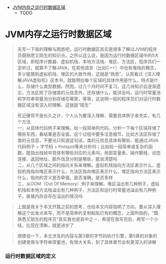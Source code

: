- [JVM内存之运行时数据区域](#JVM内存之运行时数据区域)
  - TODO

# JVM内存之运行时数据区域

> 先写一下我的理解与困惑吧，运行时数据区其实是很多了解过JVM的程序员既熟悉又陌生的知识点。之所以这么说，是因为运行时数据区域中的5大区域，即程序计数器、虚拟机栈、本地方法栈、堆区、方法区，程序员们一定听过，就算不了解JAVA，在其他语言（比如C++）中也有堆栈的概念，多少能猜到虚拟机栈、堆区的大致作用，这就是“熟悉”。认真看过《深入理解JAVA虚拟机》这本书，就能明白每个区域的具体作用是什么，特点是什么，存储什么类型数据。然而，过几个月时间不复习，这几块知识会逐渐遗忘，方法区除了存储类的元信息外，还存储什么，能讲全吗，运行时常量池和字符串常量池分别存储在哪里，等等，这说明一般的程序员们对运行时数据区域没有深入的理解，这就是“陌生”

> 死记硬背不是长久之计，个人认为要深入理解，需要具体例子来充实，有几个方法<br>
> 一，从具体代码例子来理解。给一段简单的代码，分析一下每个区域存储了哪些东西，看结果是否全面，这个过程中要多注意细节，比如方法区存储了类的元信息，不要光只知道这句话，类的元信息具体有哪些，能通过JAVA代码例子 + 字节码 + Hotspot等来分析吗；比如给一段简单或复杂的函数，能指出栈帧中具体有哪些对应的元素吗，局部变量表、操作数栈、动态连接、返回地址、额外信息分别是哪些，能说清楚吗<br>
> 二，从几个区域之间的指向关系来理解。虚拟机栈指向方法区表示什么，虚拟机栈指向堆区表示什么，方法区指向堆区表示什么，堆区指向方法区表示什么，指向的含义是否牵强，是否准确，是否多样<br>
> 三，从OOM（Out Of Memory）例子来理解。堆区溢出有几种例子，虚拟机栈和本地方法栈溢出有几种例子，方法区和运行时常量池溢出有几种例子，直接内存会存在溢出的情况吗

> 上面是我关于本文开篇之前的思考，也给本文内容指明了方向，要从深入理解这个出发点来写，而不是简单的复制粘贴已有的概念，上面所指的，“既熟悉又陌生的程序员”其实我也是其中之一，希望在我写完后，再写一个小结，比现在清晰，就是进步了

> 顺便说一下，本文涉及的内容与第3章的字节码执行引擎，第5章的对象的创建使用与字符串常量池，有很大关系，到了具体章节会有更深入的讲解

### 运行时数据区域的定义

